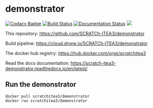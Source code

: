 # demonstrator
[![Codacy Badge](https://api.codacy.com/project/badge/Grade/1100f7236ecb405f8063b2533a6924eb)](https://app.codacy.com/gh/SCRATCh-ITEA3/demonstrator?utm_source=github.com&utm_medium=referral&utm_content=SCRATCh-ITEA3/demonstrator&utm_campaign=Badge_Grade_Dashboard)
[![Build Status](https://cloud.drone.io/api/badges/SCRATCh-ITEA3/demonstrator/status.svg)](https://cloud.drone.io/SCRATCh-ITEA3/demonstrator) [![Documentation Status](https://readthedocs.org/projects/scratch-itea3-demonstrator/badge/?version=latest)](https://scratch-itea3-demonstrator.readthedocs.io/en/latest/?badge=latest) [![](https://images.microbadger.com/badges/image/scratchitea3/demonstrator.svg)](https://microbadger.com/images/scratchitea3/demonstrator "Get your own image badge on microbadger.com")

This repository: <https://github.com/SCRATCh-ITEA3/demonstrator>

Build pipeline: <https://cloud.drone.io/SCRATCh-ITEA3/demonstrator>

The docker hub registry: <https://hub.docker.com/orgs/scratchitea3>

Read the docs documentation: <https://scratch-itea3-demonstrator.readthedocs.io/en/latest/>

## Run the demonstrator
```shell
docker pull scratchitea3/demonstrator
docker run scratchitea3/demonstrator
```
